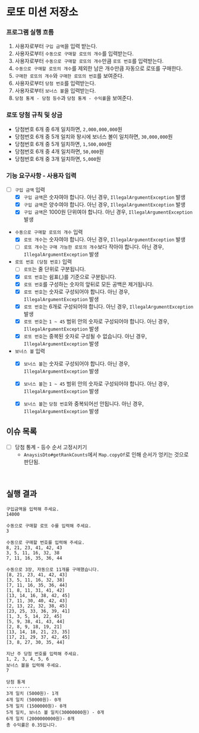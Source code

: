 # 로또 미션 저장소  

### 프로그램 실행 흐름

1. 사용자로부터 `구입 금액`을 입력 받는다.
2. 사용자로부터 `수동으로 구매할 로또의 개수`를 입력받는다.
3. 사용자로부터 `수동으로 구매할 로또의 개수`만큼 `로또 번호`를 입력받는다.
4. `수동으로 구매할 로또의 개수`를 제외한 남은 개수만큼 자동으로 로또를 구매한다.
5. `구매한 로또의 개수`와 `구매한 로또의 번호`를 보여준다.
6. 사용자로부터 `당첨 번호`를 입력받는다.
7. 사용자로부터 `보너스 볼`을 입력받는다.
8. `당첨 통계 - 당첨 등수`과 `당첨 통계 - 수익률`을 보여준다.


### 로또 당첨 규칙 및 상금
- 당첨번호 6개 중 6개 일치하면, `2,000,000,000`원
- 당첨번호 6개 중 5개 일치와 돵시에 보너스 볼이 일치하면, `30,000,000`원
- 당첨번호 6개 중 5개 일치하면, `1,500,000`원
- 당첨번호 6개 중 4개 일치하면, `50,000`원
- 당첨번호 6개 중 3개 일치하면, `5,000`원


### 기능 요구사항 - 사용자 입력

- [ ] `구입 금액` 입력
  - [x] `구입 금액`은 숫자여야 합니다. 아닌 경우, `IllegalArgumentException` 발생
  - [x] `구입 금액`은 양수여야 합니다. 아닌 경우, `IllegalArgumentException` 발생
  - [x] `구입 금액`은 1000원 단위여야 합니다. 아닌 경우, `IllegalArgumentException` 발생

- `수동으로 구매할 로또의 개수` 입력
  - [x] `로또 개수`는 숫자여야 합니다. 아닌 경우, `IllegalArgumentException` 발생
  - [ ] `로또 개수`는 `구매 가능한 로또의 개수`보다 작아야 합니다. 아닌 경우, `IllegalArgumentException` 발생

- `로또 번호 (당첨 번호)` 입력
  - [ ] `로또`는 줄 단위로 구분됩니다.
  - [x] `로또 번호`는 쉼표(,)를 기준으로 구분됩니다.
  - [x] `로또 번호`를 구성하는 숫자의 앞뒤로 모든 공백은 제거됩니다.
  - [x] `로또 번호`는 숫자로 구성되어야 합니다. 아닌 경우, `IllegalArgumentException` 발생
  - [x] `로또 번호`는 6개로 구성되어야 합니다. 아닌 경우, `IllegalArgumentException` 발생
  - [x] `로또 번호`는 `1 ~ 45` 범위 안의 숫자로 구성되어야 합니다. 아닌 경우, `IllegalArgumentException` 발생
  - [x] `로또 번호`는 중복된 숫자로 구성될 수 없습니다. 아닌 경우, `IllegalArgumentException` 발생

- `보너스 볼` 입력
  - [x] `보너스 볼`는 숫자로 구성되어야 합니다. 아닌 경우, `IllegalArgumentException` 발생
  - [x] `보너스 볼`는 `1 ~ 45` 범위 안의 숫자로 구성되어야 합니다. 아닌 경우, `IllegalArgumentException` 발생
  - [x] `보너스 볼`는 `당첨 번호`와 중복되어선 안됩니다. 아닌 경우, `IllegalArgumentException` 발생


## 이슈 목록
- [ ] 당첨 통계 - 등수 순서 고정시키기
  - `AnaysisDto#getRankCounts`에서 `Map.copyOf`로 인해 순서가 엉키는 것으로 판단됨.


<br>

## 실행 결과
```
구입금액을 입력해 주세요.
14000

수동으로 구매할 로또 수를 입력해 주세요.
3

수동으로 구매할 번호를 입력해 주세요.
8, 21, 23, 41, 42, 43
3, 5, 11, 16, 32, 38
7, 11, 16, 35, 36, 44

수동으로 3장, 자동으로 11개를 구매했습니다.
[8, 21, 23, 41, 42, 43]
[3, 5, 11, 16, 32, 38]
[7, 11, 16, 35, 36, 44]
[1, 8, 11, 31, 41, 42]
[13, 14, 16, 38, 42, 45]
[7, 11, 30, 40, 42, 43]
[2, 13, 22, 32, 38, 45]
[23, 25, 33, 36, 39, 41]
[1, 3, 5, 14, 22, 45]
[5, 9, 38, 41, 43, 44]
[2, 8, 9, 18, 19, 21]
[13, 14, 18, 21, 23, 35]
[17, 21, 29, 37, 42, 45]
[3, 8, 27, 30, 35, 44]

지난 주 당첨 번호를 입력해 주세요.
1, 2, 3, 4, 5, 6
보너스 볼을 입력해 주세요.
7

당첨 통계
---------
3개 일치 (5000원)- 1개
4개 일치 (50000원)- 0개
5개 일치 (1500000원)- 0개
5개 일치, 보너스 볼 일치(30000000원) - 0개
6개 일치 (2000000000원)- 0개
총 수익률은 0.35입니다.
```